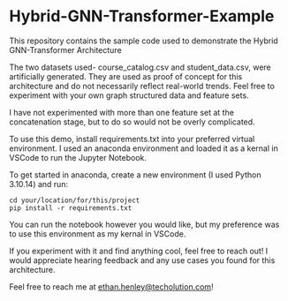 # Hybrid-GNN-Transformer-Example
This repository contains the sample code used to demonstrate the Hybrid GNN-Transformer Architecture

The two datasets used- course_catalog.csv and student_data.csv, were artificially generated. They are used as proof of concept for this architecture and do not necessarily reflect real-world trends. Feel free to experiment with your own graph structured data and feature sets. 

I have not experimented with more than one feature set at the concatenation stage, but to do so would not be overly complicated. 

To use this demo, install requirements.txt into your preferred virtual environment. I used an anaconda environment and loaded it as a kernal in VSCode to run the Jupyter Notebook. 

To get started in anaconda, create a new environment (I used Python 3.10.14) and run:

```
cd your/location/for/this/project
pip install -r requirements.txt
```
You can run the notebook however you would like, but my preference was to use this environment as my kernal in VSCode. 

If you experiment with it and find anything cool, feel free to reach out! I would appreciate hearing feedback and any use cases you found for this architecture. 

Feel free to reach me at ethan.henley@techolution.com!